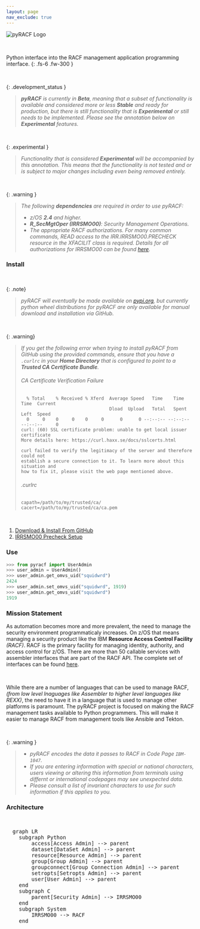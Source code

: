 ```yaml
---
layout: page
nav_exclude: true
---
```


![pyRACF Logo](/assets/images/logo.png)

&nbsp;

Python interface into the RACF management application programming interface.
{: .fs-6 .fw-300 }

&nbsp;

{: .development_status }
> _**pyRACF** is currently in **Beta**, meaning that a subset of functionality is available and considered more or less **Stable** and ready for production, but there is still functionality that is **Experimental** or still needs to be implemented. Please see the annotation below on **Experimental** features._

&nbsp;

{: .experimental }
> _Functionality that is considered **Experimental** will be accompanied by this annotation. This means that the functionality is not tested and or is subject to major changes including even being removed entirely._

&nbsp;

{: .warning }
> _The following **dependencies** are required in order to use pyRACF:_
> * _z/OS **2.4** and higher._
> * _**R_SecMgtOper (IRRSMO00)**: Security Management Operations._
> * _The appropriate RACF authorizations. For many common commands, READ access to the IRR.IRRSMO00.PRECHECK resource in the XFACILIT class is required. Details for all authorizations for IRRSMO00 can be found [here](https://www.ibm.com/docs/en/zos/3.1.0?topic=operations-racf-authorization)._

### Install

&nbsp;

{: .note}
 > _pyRACF will eventually be made available on [pypi.org](https://pypi.org/), but currently python wheel distributions for pyRACF are only available for manual download and installation via GitHub._

 &nbsp;

{: .warning}
> _If you get the following error when trying to install pyRACF from GitHub using the provided commands, ensure that you have a `.curlrc` in your **Home Directory** that is configured to point to a **Trusted CA Certificate Bundle**._
>
> ###### CA Certificate Verification Failure
> ```console
>   % Total    % Received % Xferd  Average Speed   Time    Time     Time  Current
>                                  Dload  Upload   Total   Spent    Left  Speed
>   0     0    0     0    0     0      0      0 --:--:-- --:--:-- --:--:--     0
> curl: (60) SSL certificate problem: unable to get local issuer certificate
> More details here: https://curl.haxx.se/docs/sslcerts.html
> 
> curl failed to verify the legitimacy of the server and therefore could not
> establish a secure connection to it. To learn more about this situation and
> how to fix it, please visit the web page mentioned above.
> ```
>
> ###### .curlrc
> ```properties
> capath=/path/to/my/trusted/ca/
> cacert=/path/to/my/trusted/ca/ca.pem
> ```

&nbsp;

1. [Download & Install From GitHub](https://github.com/ambitus/pyracf/releases)
2. [IRRSMO00 Precheck Setup](../common/misc/setup_precheck)

### Use

```python
>>> from pyracf import UserAdmin
>>> user_admin = UserAdmin()
>>> user_admin.get_omvs_uid("squidwrd")
2424
>>> user_admin.set_omvs_uid("squidwrd", 1919)
>>> user_admin.get_omvs_uid("squidwrd")
1919
```

### Mission Statement

As automation becomes more and more prevalent, the need to manage the security environment programmaticaly increases. On z/OS that means managing a security product like the IBM **Resource Access Control Facility** _(RACF)_. RACF is the primary facility for managing identity, authority, and access control for z/OS. There are more than 50 callable services with assembler interfaces that are part of the RACF API. The complete set of interfaces can be found [here](http://publibz.boulder.ibm.com/epubs/pdf/ich2d112.pdf).

&nbsp;

While there are a number of languages that can be used to manage RACF, _(from low level lnaguages like Assembler to higher level languages like REXX)_, the need to have it in a language that is used to manage other platforms is paramount. The pyRACF project is focused on making the RACF management tasks available to Python programmers. This will make it easier to manage RACF from management tools like Ansible and Tekton.

&nbsp;

{: .warning }
> * _pyRACF encodes the data it passes to RACF in Code Page `IBM-1047`._
> * _If you are entering information with special or national characters, users viewing or altering this information from terminals using differnt or international codepages may see unexpected data._
> * _Please consult a list of invariant characters to use for such information if this applies to you._


### Architecture

&nbsp;

<pre class="mermaid">
  graph LR
    subgraph Python
        access[Access Admin] --> parent
        dataset[DataSet Admin] --> parent
        resource[Resource Admin] --> parent
        group[Group Admin] --> parent
        groupconnect[Group Connection Admin] --> parent
        setropts[Setropts Admin] --> parent
        user[User Admin] --> parent
    end
    subgraph C
        parent[Security Admin] --> IRRSMO00
    end
    subgraph System
        IRRSMO00 --> RACF
    end
</pre>

